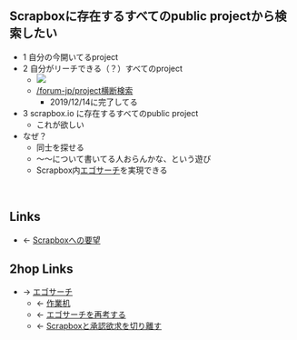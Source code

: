 ## Scrapboxに存在するすべてのpublic projectから検索したい
- 1 自分の今開いてるproject
- 2 自分がリーチできる（？）すべてのproject
    - <a href="https://gyazo.com/edc13d1e6d295397044091d934264f97" target="_blank" rel="noopener noreferrer">![](https://gyazo.com/edc13d1e6d295397044091d934264f97/raw)</a>
    - [/forum-jp/project横断検索](https://scrapbox.io/forum-jp/project横断検索)
        - 2019/12/14に完了してる
- 3 scrapbox.io に存在するすべてのpublic project
    - これが欲しい
- なぜ？
    - 同士を探せる
    - ～～について書いてる人おらんかな、という遊び
    - Scrapbox内[エゴサーチ](エゴサーチ.md)を実現できる

<br>

## Links
- ← [Scrapboxへの要望](Scrapboxへの要望.md)

## 2hop Links
- → [エゴサーチ](エゴサーチ.md)
    - ← [作業机](作業机.md)
    - ← [エゴサーチを再考する](エゴサーチを再考する.md)
    - ← [Scrapboxと承認欲求を切り離す](Scrapboxと承認欲求を切り離す.md)
